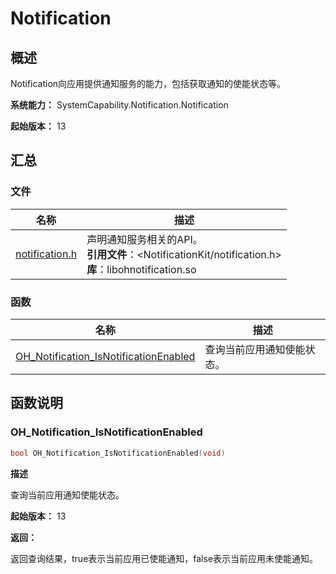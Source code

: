 # Notification


## 概述

Notification向应用提供通知服务的能力，包括获取通知的使能状态等。

**系统能力：** SystemCapability.Notification.Notification

**起始版本：** 13


## 汇总


### 文件

| 名称 | 描述 |
| -------- | -------- |
| [notification.h](notification_8h.md) | 声明通知服务相关的API。<br/>**引用文件**：&lt;NotificationKit/notification.h&gt;<br/>**库**：libohnotification.so|


### 函数

| 名称 | 描述 |
| -------- | -------- |
| [OH_Notification_IsNotificationEnabled](#oh_notification_isnotificationenabled)| 查询当前应用通知使能状态。 |

## 函数说明

### OH_Notification_IsNotificationEnabled

```cpp
bool OH_Notification_IsNotificationEnabled(void)
```

**描述**

查询当前应用通知使能状态。

**起始版本：** 13

**返回：**

返回查询结果，true表示当前应用已使能通知，false表示当前应用未使能通知。
